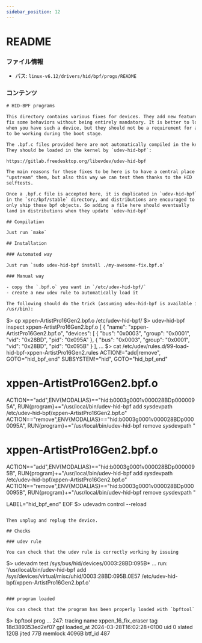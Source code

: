 ```yaml
---
sidebar_position: 12
---
```

# README

### ファイル情報

- パス: `linux-v6.12/drivers/hid/bpf/progs/README`

### コンテンツ

```txt
# HID-BPF programs

This directory contains various fixes for devices. They add new features or
fix some behaviors without being entirely mandatory. It is better to load them
when you have such a device, but they should not be a requirement for a device
to be working during the boot stage.

The .bpf.c files provided here are not automatically compiled in the kernel.
They should be loaded in the kernel by `udev-hid-bpf`:

https://gitlab.freedesktop.org/libevdev/udev-hid-bpf

The main reasons for these fixes to be here is to have a central place to
"upstream" them, but also this way we can test them thanks to the HID
selftests.

Once a .bpf.c file is accepted here, it is duplicated in `udev-hid-bpf`
in the `src/bpf/stable` directory, and distributions are encouraged to
only ship those bpf objects. So adding a file here should eventually
land in distributions when they update `udev-hid-bpf`

## Compilation

Just run `make`

## Installation

### Automated way

Just run `sudo udev-hid-bpf install ./my-awesome-fix.bpf.o`

### Manual way

- copy the `.bpf.o` you want in `/etc/udev-hid-bpf/`
- create a new udev rule to automatically load it

The following should do the trick (assuming udev-hid-bpf is available in
/usr/bin):

```
$> cp xppen-ArtistPro16Gen2.bpf.o /etc/udev-hid-bpf/
$> udev-hid-bpf inspect xppen-ArtistPro16Gen2.bpf.o
[
  {
    "name": "xppen-ArtistPro16Gen2.bpf.o",
    "devices": [
      {
        "bus": "0x0003",
        "group": "0x0001",
        "vid": "0x28BD",
        "pid": "0x095A"
      },
      {
        "bus": "0x0003",
        "group": "0x0001",
        "vid": "0x28BD",
        "pid": "0x095B"
      }
    ],
...
$> cat <EOF > /etc/udev/rules.d/99-load-hid-bpf-xppen-ArtistPro16Gen2.rules
ACTION!="add|remove", GOTO="hid_bpf_end"
SUBSYSTEM!="hid", GOTO="hid_bpf_end"

# xppen-ArtistPro16Gen2.bpf.o
ACTION=="add",ENV{MODALIAS}=="hid:b0003g0001v000028BDp0000095A", RUN{program}+="/usr/local/bin/udev-hid-bpf add $sys$devpath /etc/udev-hid-bpf/xppen-ArtistPro16Gen2.bpf.o"
ACTION=="remove",ENV{MODALIAS}=="hid:b0003g0001v000028BDp0000095A", RUN{program}+="/usr/local/bin/udev-hid-bpf remove $sys$devpath "
# xppen-ArtistPro16Gen2.bpf.o
ACTION=="add",ENV{MODALIAS}=="hid:b0003g0001v000028BDp0000095B", RUN{program}+="/usr/local/bin/udev-hid-bpf add $sys$devpath /etc/udev-hid-bpf/xppen-ArtistPro16Gen2.bpf.o"
ACTION=="remove",ENV{MODALIAS}=="hid:b0003g0001v000028BDp0000095B", RUN{program}+="/usr/local/bin/udev-hid-bpf remove $sys$devpath "

LABEL="hid_bpf_end"
EOF
$> udevadm control --reload
```

Then unplug and replug the device.

## Checks

### udev rule

You can check that the udev rule is correctly working by issuing

```
$> udevadm test /sys/bus/hid/devices/0003:28BD:095B*
...
run: '/usr/local/bin/udev-hid-bpf add /sys/devices/virtual/misc/uhid/0003:28BD:095B.0E57 /etc/udev-hid-bpf/xppen-ArtistPro16Gen2.bpf.o'
```

### program loaded

You can check that the program has been properly loaded with `bpftool`

```
$> bpftool prog
...
247: tracing  name xppen_16_fix_eraser tag 18d389353ed2ef07  gpl
	loaded_at 2024-03-28T16:02:28+0100  uid 0
	xlated 120B  jited 77B  memlock 4096B
	btf_id 487
```

```
